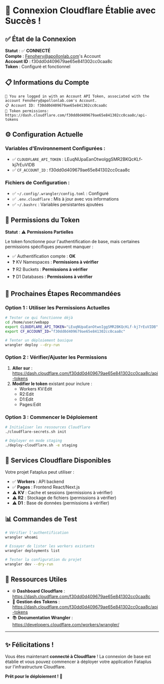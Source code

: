 # 🎉 Connexion Cloudflare Établie avec Succès !

## ✅ État de la Connexion

**Statut** : ✅ **CONNECTÉ**  
**Compte** : Fenohery@apollonlab.com's Account  
**Account ID** : f30dd0d409679ae65e841302cc0caa8c  
**Token** : Configuré et fonctionnel  

## 📋 Informations du Compte

```
👋 You are logged in with an Account API Token, associated with the account Fenohery@apollonlab.com's Account.
📋 Account ID: f30dd0d409679ae65e841302cc0caa8c
🔗 Token permissions: https://dash.cloudflare.com/f30dd0d409679ae65e841302cc0caa8c/api-tokens
```

## ⚙️ Configuration Actuelle

### Variables d'Environnement Configurées :
- ✅ `CLOUDFLARE_API_TOKEN` : LEuqNUpaEanOtwoIggSMR2BKQcKLf-kj7rEuVIDB
- ✅ `CF_ACCOUNT_ID` : f30dd0d409679ae65e841302cc0caa8c

### Fichiers de Configuration :
- ✅ `~/.config/.wrangler/config.toml` : Configuré
- ✅ `.env.cloudflare` : Mis à jour avec vos informations
- ✅ `~/.bashrc` : Variables persistantes ajoutées

## 🔧 Permissions du Token

**Statut** : ⚠️ **Permissions Partielles**

Le token fonctionne pour l'authentification de base, mais certaines permissions spécifiques peuvent manquer :
- ✅ Authentification compte : **OK**
- ❓ KV Namespaces : **Permissions à vérifier**
- ❓ R2 Buckets : **Permissions à vérifier** 
- ❓ D1 Databases : **Permissions à vérifier**

## 🚀 Prochaines Étapes Recommandées

### Option 1 : Utiliser les Permissions Actuelles
```bash
# Tester ce qui fonctionne déjà
cd /home/user/webapp
export CLOUDFLARE_API_TOKEN="LEuqNUpaEanOtwoIggSMR2BKQcKLf-kj7rEuVIDB"
export CF_ACCOUNT_ID="f30dd0d409679ae65e841302cc0caa8c"

# Tenter un déploiement basique
wrangler deploy --dry-run
```

### Option 2 : Vérifier/Ajuster les Permissions
1. **Aller sur** : https://dash.cloudflare.com/f30dd0d409679ae65e841302cc0caa8c/api-tokens
2. **Modifier le token** existant pour inclure :
   - Workers KV:Edit
   - R2:Edit  
   - D1:Edit
   - Pages:Edit

### Option 3 : Commencer le Déploiement
```bash
# Initialiser les ressources Cloudflare
./cloudflare-secrets.sh init

# Déployer en mode staging
./deploy-cloudflare.sh -e staging
```

## 🎯 Services Cloudflare Disponibles

Votre projet Fataplus peut utiliser :
- ✅ **Workers** : API backend
- ✅ **Pages** : Frontend React/Next.js
- ⚠️ **KV** : Cache et sessions (permissions à vérifier)
- ⚠️ **R2** : Stockage de fichiers (permissions à vérifier)
- ⚠️ **D1** : Base de données (permissions à vérifier)

## 📊 Commandes de Test

```bash
# Vérifier l'authentification
wrangler whoami

# Essayer de lister les workers existants
wrangler deployments list 

# Tester la configuration du projet
wrangler dev --dry-run
```

## 🔗 Ressources Utiles

- 🌐 **Dashboard Cloudflare** : https://dash.cloudflare.com/f30dd0d409679ae65e841302cc0caa8c
- 🔑 **Gestion des Tokens** : https://dash.cloudflare.com/f30dd0d409679ae65e841302cc0caa8c/api-tokens  
- 📚 **Documentation Wrangler** : https://developers.cloudflare.com/workers/wrangler/

---

## ✨ Félicitations !

Vous êtes maintenant **connecté à Cloudflare** ! La connexion de base est établie et vous pouvez commencer à déployer votre application Fataplus sur l'infrastructure Cloudflare.

**Prêt pour le déploiement ! 🚀**